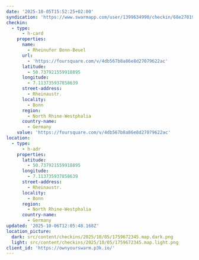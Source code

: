 ```yaml
---
date: '2025-10-05T15:52:25+02:00'
syndication: 'https://www.swarmapp.com/user/1399634990/checkin/68e278190fbd450a90b38513'
checkin:
  - type:
      - h-card
    properties:
      name:
        - Rheinufer Bonn-Beuel
      url:
        - 'https://foursquare.com/v/4db567b8a86e8d27079622ac'
      latitude:
        - 50.737921559918895
      longitude:
        - 7.113735937858639
      street-address:
        - Rheinaustr.
      locality:
        - Bonn
      region:
        - North Rhine-Westphalia
      country-name:
        - Germany
    value: 'https://foursquare.com/v/4db567b8a86e8d27079622ac'
location:
  - type:
      - h-adr
    properties:
      latitude:
        - 50.737921559918895
      longitude:
        - 7.113735937858639
      street-address:
        - Rheinaustr.
      locality:
        - Bonn
      region:
        - North Rhine-Westphalia
      country-name:
        - Germany
updated: '2025-10-06T12:05:48.168Z'
location_picture:
  dark: src/content/checkins/2025/10/05/1759672345.map.dark.png
  light: src/content/checkins/2025/10/05/1759672345.map.light.png
client_id: 'https://ownyourswarm.p3k.io/'
---
```


